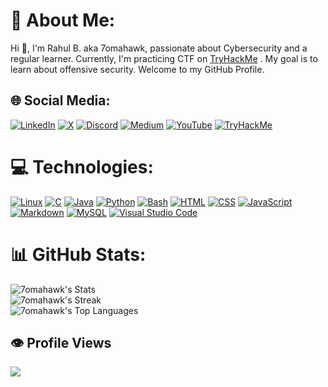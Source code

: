 # 💫 About Me:
Hi 👋, I'm Rahul B. aka 7omahawk, passionate about Cybersecurity and a regular learner. Currently, I'm practicing CTF on [TryHackMe](https://tryhackme.com/p/7omahawk)
. My goal is to learn about offensive security. Welcome to my GitHub Profile.


## 🌐 Social Media:



[![LinkedIn](https://img.shields.io/badge/Linkedin-%230077B5.svg?logo=linkedin&logoColor=white)](https://www.linkedin.com/in/7omahawk)
[![X](https://img.shields.io/badge/X-%23000000.svg?logo=X&logoColor=white)](https://twitter.com/7omahawk_)
[![Discord](https://img.shields.io/badge/Discord-%235865F2.svg?&logo=discord&logoColor=white)](https://discordapp.com/users/852533027283927071)
[![Medium](https://img.shields.io/badge/Medium-black?logo=medium&logoColor=white)](https://medium.com/@7omahawk)
[![YouTube](https://img.shields.io/badge/YouTube-%23FF0000.svg?logo=YouTube&logoColor=white)](https://www.youtube.com/@7omahawk.official)
[![TryHackMe](https://img.shields.io/badge/TryHackMe-Profile-blue)](https://tryhackme.com/p/7omahawk)



# 💻 Technologies:

[![Linux](https://img.shields.io/badge/Linux-FCC624?logo=linux&logoColor=black)](#)
[![C](https://img.shields.io/badge/C-00599C?logo=c&logoColor=white)](#)
[![Java](https://img.shields.io/badge/Java-%23ED8B00.svg?logo=openjdk&logoColor=white)](#)
[![Python](https://img.shields.io/badge/Python-3776AB?logo=python&logoColor=fff)](#) 
[![Bash](https://img.shields.io/badge/Bash-4EAA25?logo=gnubash&logoColor=fff)](#)
[![HTML](https://img.shields.io/badge/HTML-%23E34F26.svg?logo=html5&logoColor=white)](#) 
[![CSS](https://img.shields.io/badge/CSS-1572B6?logo=css3&logoColor=fff)](#)
[![JavaScript](https://img.shields.io/badge/JavaScript-F7DF1E?logo=javascript&logoColor=000)](#)
[![Markdown](https://img.shields.io/badge/Markdown-%23000000.svg?logo=markdown&logoColor=white)](#) 
[![MySQL](https://img.shields.io/badge/MySQL-4479A1?logo=mysql&logoColor=fff)](#)
[![Visual Studio Code](https://img.shields.io/badge/Visual%20Studio%20Code-0078d7.svg?logo=visual-studio-code&logoColor=white)](#)
# 📊 GitHub Stats:
![7omahawk's Stats](https://github-readme-stats.vercel.app/api?username=7omahawk&theme=blue-green&show_icons=true&hide_border=false&count_private=true)<br/>
![7omahawk's Streak](https://github-readme-streak-stats.herokuapp.com/?user=7omahawk&theme=blue-green&hide_border=false)<br/>
![7omahawk's Top Languages](https://github-readme-stats.vercel.app/api/top-langs/?username=7omahawk&theme=blue-green&show_icons=true&hide_border=false&layout=compact)
## 👁️ Profile Views

[![](https://visitcount.itsvg.in/api?id=7omahawk&label=Visitors&color=1&icon=0&pretty=false)](https://visitcount.itsvg.in)

<!-- Proudly created with GPRM ( https://gprm.itsvg.in ) -->
